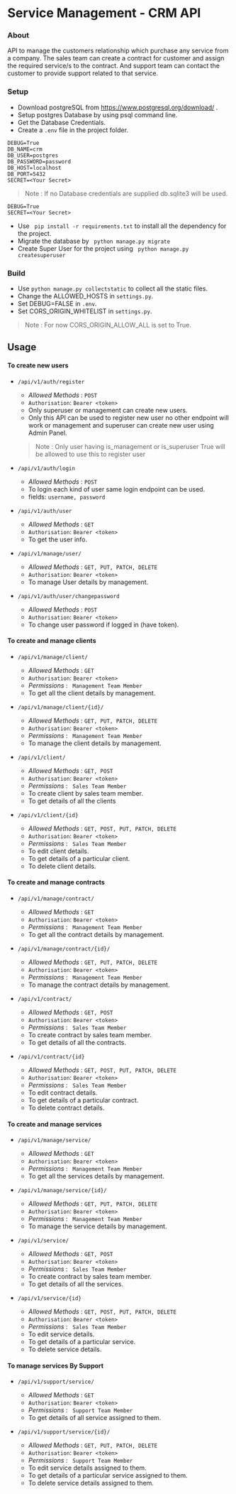# Service Management - CRM API

### About

API to manage the customers relationship which purchase any service from a company. The sales team can create a contract for customer and assign the required service/s to the contract. And support team can contact the customer to provide support related to that service.

### Setup

- Download postgreSQL from https://www.postgresql.org/download/ .
- Setup postgres Database by using psql command line.
- Get the Database Credentials.
- Create a ```.env``` file in the project folder. 

```
DEBUG=True
DB_NAME=crm
DB_USER=postgres
DB_PASSWORD=password
DB_HOST=localhost
DB_PORT=5432
SECRET=<Your Secret>
```
  > Note : If no Database credentials are supplied db.sqlite3 will be used.
  ```
  DEBUG=True
  SECRET=<Your Secret>
  ```
- Use ` pip install -r requirements.txt` to install all the dependency for the project.
- Migrate the database by ` python manage.py migrate` 
- Create Super User for the project using ` python manage.py createsuperuser`

### Build

- Use `python manage.py collectstatic` to collect all the static files.
- Change the ALLOWED_HOSTS in `settings.py`.
- Set DEBUG=FALSE in `.env`.
- Set CORS_ORIGIN_WHITELIST in `settings.py`.
> Note :  For now CORS_ORIGIN_ALLOW_ALL is set to True. 


## Usage

#### To create new users

- `/api/v1/auth/register` 
  - _Allowed Methods_ : `POST`
  - `Authorisation`: `Bearer <token>` 
  - Only superuser or management can create new users.
  - Only this API can be used to register new user no other endpoint will work or management and superuser can create new user using Admin Panel. 
  > Note : Only user having is_management or is_superuser True will be allowed to use this to register user
  
- `/api/v1/auth/login`
  - _Allowed Methods_ : `POST`
  - To login each kind of user same login endpoint can be used. 
  - fields: `username, password`
  
- `/api/v1/auth/user`
  - _Allowed Methods_ : `GET`
  - `Authorisation`: `Bearer <token>` 
  - To get the user info.
  
- `/api/v1/manage/user/`
  - _Allowed Methods_ : `GET, PUT, PATCH, DELETE`
  - `Authorisation`: `Bearer <token>` 
  - To manage User details by management.
  
- `/api/v1/auth/user/changepassword`
  - _Allowed Methods_ : `POST`
  - `Authorisation`: `Bearer <token>` 
  - To change user password if logged in (have token).

#### To create and manage clients
- `/api/v1/manage/client/`
  - _Allowed Methods_ : `GET`
  - `Authorisation`: `Bearer <token>` 
  - _Permissions_ : ` Management Team Member`
  - To get all the client details by management.

- `/api/v1/manage/client/{id}/`
  - _Allowed Methods_ : `GET, PUT, PATCH, DELETE`
  - `Authorisation`: `Bearer <token>` 
  - _Permissions_ : ` Management Team Member`
  - To manage the client details by management.

- `/api/v1/client/`
  - _Allowed Methods_ : `GET, POST`
  - `Authorisation`: `Bearer <token>` 
  - _Permissions_ : ` Sales Team Member`
  - To create client by sales team member.
  - To get details of all the clients
- `/api/v1/client/{id}`
  - _Allowed Methods_ : `GET, POST, PUT, PATCH, DELETE`
  - `Authorisation`: `Bearer <token>` 
  - _Permissions_ : ` Sales Team Member`
  - To edit client details.
  - To get details of a particular client.
  - To delete client details.

#### To create and manage contracts
- `/api/v1/manage/contract/`
  - _Allowed Methods_ : `GET`
  - `Authorisation`: `Bearer <token>` 
  - _Permissions_ : ` Management Team Member`
  - To get all the contract details by management.

- `/api/v1/manage/contract/{id}/`
  - _Allowed Methods_ : `GET, PUT, PATCH, DELETE`
  - `Authorisation`: `Bearer <token>` 
  - _Permissions_ : ` Management Team Member`
  - To manage the contract details by management.

- `/api/v1/contract/`
  - _Allowed Methods_ : `GET, POST`
  - `Authorisation`: `Bearer <token>` 
  - _Permissions_ : ` Sales Team Member`
  - To create contract by sales team member.
  - To get details of all the contracts.
- `/api/v1/contract/{id}`
  - _Allowed Methods_ : `GET, POST, PUT, PATCH, DELETE`
  - `Authorisation`: `Bearer <token>` 
  - _Permissions_ : ` Sales Team Member`
  - To edit contract details.
  - To get details of a particular contract.
  - To delete contract details.
  
#### To create and manage services
- `/api/v1/manage/service/`
  - _Allowed Methods_ : `GET`
  - `Authorisation`: `Bearer <token>` 
  - _Permissions_ : ` Management Team Member`
  - To get all the services details by management.

- `/api/v1/manage/service/{id}/`
  - _Allowed Methods_ : `GET, PUT, PATCH, DELETE`
  - `Authorisation`: `Bearer <token>` 
  - _Permissions_ : ` Management Team Member`
  - To manage the service details by management.

- `/api/v1/service/`
  - _Allowed Methods_ : `GET, POST`
  - `Authorisation`: `Bearer <token>` 
  - _Permissions_ : ` Sales Team Member`
  - To create contract by sales team member.
  - To get details of all the services.
- `/api/v1/service/{id}`
  - _Allowed Methods_ : `GET, POST, PUT, PATCH, DELETE`
  - `Authorisation`: `Bearer <token>` 
  - _Permissions_ : ` Sales Team Member`
  - To edit service details.
  - To get details of a particular service.
  - To delete service details.

#### To manage services By Support
- `/api/v1/support/service/`
  - _Allowed Methods_ : `GET`
  - `Authorisation`: `Bearer <token>` 
  - _Permissions_ : ` Support Team Member`
  - To get details of all service assigned to them.

- `/api/v1/support/service/{id}/`
  - _Allowed Methods_ : `GET, PUT, PATCH, DELETE`
  - `Authorisation`: `Bearer <token>` 
  - _Permissions_ : ` Support Team Member`
  - To edit service details assigned to them.
  - To get details of a particular service assigned to them.
  - To delete service details assigned to them.

